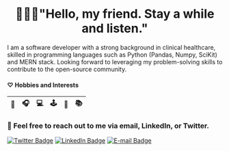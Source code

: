 
<!--<img src="" width="100%">-->
<h1 align="center">🧙🏻‍♀️"Hello, my friend. Stay a while and listen."</h1>  
   
I am a software developer with a strong background in clinical healthcare, skilled in programming languages such as Python (Pandas, Numpy, SciKit) and MERN stack. 
Looking forward to leveraging my problem-solving skills to contribute to the open-source community.

#### ♡ Hobbies and Interests
| 🌱  |🎧   |💻   | 🕹️  | 🎸  |📚|
| - | - | - | - | - | - |



### 💬 Feel free to reach out to me via email, LinkedIn, or Twitter.
[![Twitter Badge](https://img.shields.io/badge/Twitter-FF3366?style=for-the-badge&logo=twitter&logoColor=white)](https://twitter.com/biokoder) [![LinkedIn Badge](https://img.shields.io/badge/LinkedIn-FF3366?style=for-the-badge&logo=linkedin&logoColor=white)](https://www.linkedin.com/in/michelle-c-97a053230/) [![E-mail Badge](https://img.shields.io/badge/biokoder@pm.me-FF3366?style=for-the-badge&logo=@=white)](mailto:biokoder@pm.me) 


   

